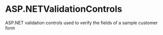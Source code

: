 ASP.NETValidationControls
=========================

ASP.NET validation controls used to verify the fields of a sample customer form
